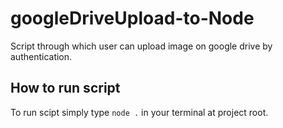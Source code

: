 # googleDriveUpload-to-Node
Script through which user can upload image on google drive by authentication. 

## How to run script

To run scipt simply type `node .` in your terminal at project root.
